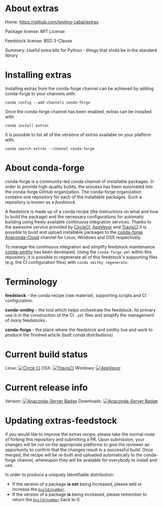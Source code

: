 About extras
============

Home: https://github.com/testing-cabal/extras

Package license: MIT License

Feedstock license: BSD 3-Clause

Summary: Useful extra bits for Python - things that shold be in the standard library



Installing extras
=================

Installing extras from the conda-forge channel can be achieved by adding conda-forge to your channels with:

```
conda config --add channels conda-forge
```

Once the conda-forge channel has been enabled, extras can be installed with:

```
conda install extras
```

It is possible to list all of the versions of extras available on your platform with:

```
conda search extras --channel conda-forge
```


About conda-forge
=================

conda-forge is a community-led conda channel of installable packages.
In order to provide high-quality builds, the process has been automated into the
conda-forge GitHub organization. The conda-forge organization contains one repository 
for each of the installable packages. Such a repository is known as a *feedstock*.

A feedstock is made up of a conda recipe (the instructions on what and how to build
the package) and the necessary configurations for automatic building using freely
available continuous integration services. Thanks to the awesome service provided by
[CircleCI](https://circleci.com/), [AppVeyor](http://www.appveyor.com/)
and [TravisCI](https://travis-ci.org/) it is possible to build and upload installable
packages to the [conda-forge](https://anaconda.org/conda-forge)
[Anaconda-Cloud](http://docs.anaconda.org/) channel for Linux, Windows and OSX respectively.

To manage the continuous integration and simplify feedstock maintenance
[conda-smithy](http://github.com/conda-forge/conda-smithy) has been developed.
Using the ``conda-forge.yml`` within this repository, it is possible to regenerate all of
this feedstock's supporting files (e.g. the CI configuration files) with ``conda smithy regenerate``.


Terminology
===========

**feedstock** - the conda recipe (raw material), supporting scripts and CI configuration.

**conda-smithy** - the tool which helps orchestrate the feedstock.
                   Its primary use is in the construction of the CI ``.yml`` files
                   and simplify the management of *many* feedstocks.

**conda-forge** - the place where the feedstock and smithy live and work to
                  produce the finished article (built conda distributions)

Current build status
====================

Linux: [![Circle CI](https://circleci.com/gh/conda-forge/extras-feedstock.svg?style=svg)](https://circleci.com/gh/conda-forge/extras-feedstock)
OSX: [![TravisCI](https://travis-ci.org/conda-forge/extras-feedstock.svg?branch=master)](https://travis-ci.org/conda-forge/extras-feedstock) 
Windows: [![AppVeyor](https://ci.appveyor.com/api/projects/status/github/conda-forge/extras-feedstock?svg=True)](https://ci.appveyor.com/project/conda-forge/extras-feedstock/branch/master)

Current release info
====================
Version: [![Anaconda-Server Badge](https://anaconda.org/conda-forge/extras/badges/version.svg)](https://anaconda.org/conda-forge/extras)
Downloads: [![Anaconda-Server Badge](https://anaconda.org/conda-forge/extras/badges/downloads.svg)](https://anaconda.org/conda-forge/extras)


Updating extras-feedstock
=========================

If you would like to improve the extras recipe, please take the normal
route of forking this repository and submitting a PR. Upon submission, your changes will
be run on the appropriate platforms to give the reviewer an opportunity to confirm that the
changes result in a successful build. Once merged, the recipe will be re-built and uploaded
automatically to the conda-forge channel, whereupon they will be available for everybody to
install and use.

In order to produce a uniquely identifiable distribution:
 * If the version of a package **is not** being increased, please add or increase
   the [``build/number``](http://conda.pydata.org/docs/building/meta-yaml.html#build-number-and-string). 
 * If the version of a package **is** being increased, please remember to return
   the [``build/number``](http://conda.pydata.org/docs/building/meta-yaml.html#build-number-and-string)
   back to 0.
